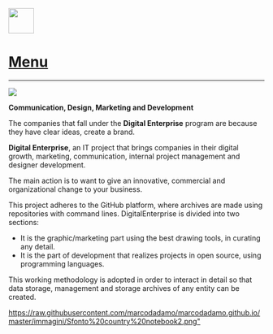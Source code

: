 <a href="https://www.linkedin.com/in/marco-d-adamo/"><img src="http://www.ecotrade.bio/public/images/logo-footer-in.png" width="50" height="50"></a>
# [Menu](https://marcodadamo.github.io/menu.html)
<hr>
<img src="https://raw.githubusercontent.com/marcodadamo/marcodadamo.github.io/master/immagini/digitalenterprise.png">

**Communication, Design, Marketing and Development**

The companies that fall under the **Digital Enterprise** program are because they have clear ideas, create a brand.

**Digital Enterprise**, an IT project that brings companies in their digital growth, marketing, communication, internal project management and designer development.

The main action is to want to give an innovative, commercial and organizational change to your business.

This project adheres to the GitHub platform, where archives are made using repositories with command lines. DigitalEnterprise is divided into two sections:
* It is the graphic/marketing part using the best drawing tools, in curating any detail.
* It is the part of development that realizes projects in open source, using programming languages.

This working methodology is adopted in order to interact in detail so that data storage, management and storage archives of any entity can be created.

<https://raw.githubusercontent.com/marcodadamo/marcodadamo.github.io/master/immagini/Sfonto%20country%20notebook2.png">
